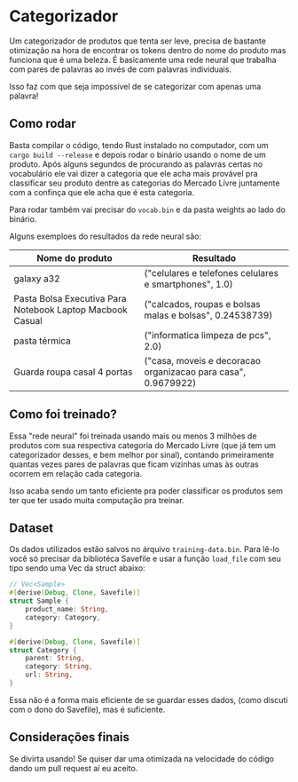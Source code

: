 # Categorizador

Um categorizador de produtos que tenta ser leve, precisa de bastante otimização na hora de encontrar
os tokens dentro do nome do produto mas funciona que é uma beleza.
É basicamente uma rede neural que trabalha com pares de palavras ao invés de com palavras individuais.

Isso faz com que seja impossível de se categorizar com apenas uma palavra!

## Como rodar

Basta compilar o código, tendo Rust instalado no computador, com um `cargo build --release` e depois
rodar o binário usando o nome de um produto. Após alguns segundos de procurando as palavras certas
no vocabulário ele vai dizer a categoria que ele acha mais provável pra classificar seu produto
dentre as categorias do Mercado Lívre juntamente com a confinça que ele acha que é esta categoria.

Para rodar também vai precisar do `vocab.bin` e da pasta weights ao lado do binário.

Alguns exemploes do resultados da rede neural são:

| Nome do produto | Resultado |
|       ---       |    ---    |
|   galaxy a32    | ("celulares e telefones celulares e smartphones", 1.0) | 
| Pasta Bolsa Executiva Para Notebook Laptop Macbook Casual | ("calcados, roupas e bolsas malas e bolsas", 0.24538739) |
| pasta térmica | ("informatica limpeza de pcs", 2.0) |
| Guarda roupa casal 4 portas | ("casa, moveis e decoracao organizacao para casa", 0.9679922) |

## Como foi treinado?

Essa "rede neural" foi treinada usando mais ou menos 3 milhões de produtos com sua respectiva categoria
do Mercado Livre (que já tem um categorizador desses, e bem melhor por sinal), contando primeiramente
quantas vezes pares de palavras que ficam vizinhas umas às outras ocorrem em relação cada categoria.

Isso acaba sendo um tanto eficiente pra poder classificar os produtos sem ter que ter usado
muita computação pra treinar.

## Dataset

Os dados utilizados estão salvos no árquivo `training-data.bin`. Para lê-lo você só precisar da bibliotéca
Savefile e usar a função `load_file` com seu tipo sendo uma Vec da struct abaixo:

```rust
// Vec<Sample>
#[derive(Debug, Clone, Savefile)]
struct Sample {
    product_name: String,
    category: Category,
}

#[derive(Debug, Clone, Savefile)]
struct Category {
    parent: String,
    category: String,
    url: String,
}
```
Essa não é a forma mais eficiente de se guardar esses dados, (como discuti com o dono do Savefile),
mas é suficiente.

## Considerações finais

Se divirta usando! Se quiser dar uma otimizada na velocidade do código dando um pull request aí 
eu aceito.
